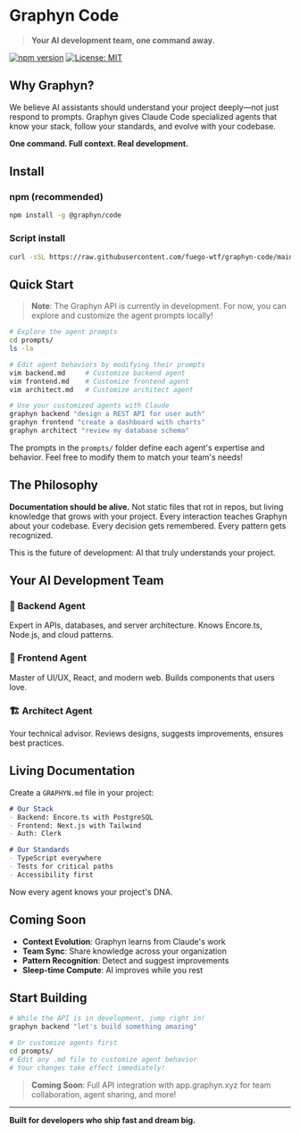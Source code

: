 # Graphyn Code

> **Your AI development team, one command away.**

[![npm version](https://img.shields.io/npm/v/@graphyn/code.svg)](https://www.npmjs.com/package/@graphyn/code)
[![License: MIT](https://img.shields.io/badge/License-MIT-yellow.svg)](https://opensource.org/licenses/MIT)

## Why Graphyn?

We believe AI assistants should understand your project deeply—not just respond to prompts. Graphyn gives Claude Code specialized agents that know your stack, follow your standards, and evolve with your codebase.

**One command. Full context. Real development.**

## Install

### npm (recommended)
```bash
npm install -g @graphyn/code
```

### Script install
```bash
curl -sSL https://raw.githubusercontent.com/fuego-wtf/graphyn-code/main/scripts/install.sh | bash
```

## Quick Start

> **Note**: The Graphyn API is currently in development. For now, you can explore and customize the agent prompts locally!

```bash
# Explore the agent prompts
cd prompts/
ls -la

# Edit agent behaviors by modifying their prompts
vim backend.md     # Customize backend agent
vim frontend.md    # Customize frontend agent
vim architect.md   # Customize architect agent

# Use your customized agents with Claude
graphyn backend "design a REST API for user auth"
graphyn frontend "create a dashboard with charts"
graphyn architect "review my database schema"
```

The prompts in the `prompts/` folder define each agent's expertise and behavior. Feel free to modify them to match your team's needs!

## The Philosophy

**Documentation should be alive.** Not static files that rot in repos, but living knowledge that grows with your project. Every interaction teaches Graphyn about your codebase. Every decision gets remembered. Every pattern gets recognized.

This is the future of development: AI that truly understands your project.

## Your AI Development Team

### 🔧 Backend Agent
Expert in APIs, databases, and server architecture. Knows Encore.ts, Node.js, and cloud patterns.

### 🎨 Frontend Agent  
Master of UI/UX, React, and modern web. Builds components that users love.

### 🏗️ Architect Agent
Your technical advisor. Reviews designs, suggests improvements, ensures best practices.

## Living Documentation

Create a `GRAPHYN.md` file in your project:

```markdown
# Our Stack
- Backend: Encore.ts with PostgreSQL
- Frontend: Next.js with Tailwind
- Auth: Clerk

# Our Standards
- TypeScript everywhere
- Tests for critical paths
- Accessibility first
```

Now every agent knows your project's DNA.

## Coming Soon

- **Context Evolution**: Graphyn learns from Claude's work
- **Team Sync**: Share knowledge across your organization
- **Pattern Recognition**: Detect and suggest improvements
- **Sleep-time Compute**: AI improves while you rest

## Start Building

```bash
# While the API is in development, jump right in!
graphyn backend "let's build something amazing"

# Or customize agents first
cd prompts/
# Edit any .md file to customize agent behavior
# Your changes take effect immediately!
```

> **Coming Soon**: Full API integration with app.graphyn.xyz for team collaboration, agent sharing, and more!

---

**Built for developers who ship fast and dream big.**